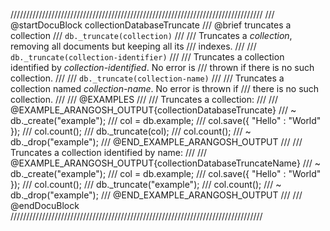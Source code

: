 ////////////////////////////////////////////////////////////////////////////////
/// @startDocuBlock collectionDatabaseTruncate
/// @brief truncates a collection
/// `db._truncate(collection)`
///
/// Truncates a *collection*, removing all documents but keeping all its
/// indexes.
///
/// `db._truncate(collection-identifier)`
///
/// Truncates a collection identified by *collection-identified*. No error is
/// thrown if there is no such collection.
///
/// `db._truncate(collection-name)`
///
/// Truncates a collection named *collection-name*. No error is thrown if
/// there is no such collection.
///
/// @EXAMPLES
///
/// Truncates a collection:
///
/// @EXAMPLE_ARANGOSH_OUTPUT{collectionDatabaseTruncate}
/// ~ db._create("example");
///   col = db.example;
///   col.save({ "Hello" : "World" });
///   col.count();
///   db._truncate(col);
///   col.count();
/// ~ db._drop("example");
/// @END_EXAMPLE_ARANGOSH_OUTPUT
///
/// Truncates a collection identified by name:
///
/// @EXAMPLE_ARANGOSH_OUTPUT{collectionDatabaseTruncateName}
/// ~ db._create("example");
///   col = db.example;
///   col.save({ "Hello" : "World" });
///   col.count();
///   db._truncate("example");
///   col.count();
/// ~ db._drop("example");
/// @END_EXAMPLE_ARANGOSH_OUTPUT
///
/// @endDocuBlock
////////////////////////////////////////////////////////////////////////////////